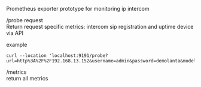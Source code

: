 Prometheus exporter prototype for monitoring ip intercom

/probe request  
Return request specific metrics: intercom sip registration and uptime device via API

example
```shell
curl --location 'localhost:9191/probe?url=http%3A%2F%2F192.168.13.152&username=admin&password=demolanta&model=BEWARD%20DKS&alias=BEWARD%20DKS'
```

/metrics  
return all metrics